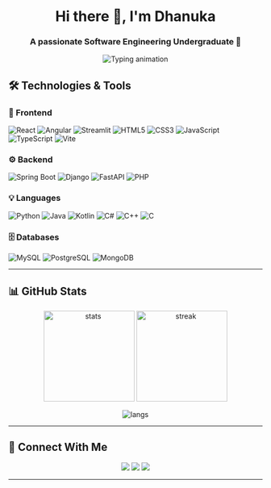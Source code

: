 <!-- Profile Header -->
<h1 align="center">Hi there 👋, I'm Dhanuka</h1>
<h3 align="center">A passionate Software Engineering Undergraduate 🚀</h3>

<p align="center">
  <img src="https://readme-typing-svg.herokuapp.com?size=22&duration=3000&color=00F70D&center=true&vCenter=true&lines=Full-Stack+Developer;Backend+Enthusiast;Open+Source+Contributor;Always+Learning+New+Things" alt="Typing animation" />
</p>


## 🛠️ Technologies & Tools

### 🚀 Frontend  
![React](https://img.shields.io/badge/-React-61DAFB?style=flat&logo=react&logoColor=black)
![Angular](https://img.shields.io/badge/-Angular-DD0031?style=flat&logo=angular&logoColor=white)
![Streamlit](https://img.shields.io/badge/-Streamlit-FF4B4B?style=flat&logo=streamlit&logoColor=white)
![HTML5](https://img.shields.io/badge/-HTML5-E34F26?style=flat&logo=html5&logoColor=white)
![CSS3](https://img.shields.io/badge/-CSS3-1572B6?style=flat&logo=css3&logoColor=white)
![JavaScript](https://img.shields.io/badge/-JavaScript-F7DF1E?style=flat&logo=javascript&logoColor=black)
![TypeScript](https://img.shields.io/badge/-TypeScript-3178C6?style=flat&logo=typescript&logoColor=white)
![Vite](https://img.shields.io/badge/-Vite-646CFF?style=flat&logo=vite&logoColor=white)

### ⚙️ Backend  
![Spring Boot](https://img.shields.io/badge/-Spring%20Boot-6DB33F?style=flat&logo=springboot&logoColor=white)
![Django](https://img.shields.io/badge/-Django-092E20?style=flat&logo=django&logoColor=white)
![FastAPI](https://img.shields.io/badge/-FastAPI-009688?style=flat&logo=fastapi&logoColor=white)
![PHP](https://img.shields.io/badge/-PHP-777BB4?style=flat&logo=php&logoColor=white)

### 💡 Languages  
![Python](https://img.shields.io/badge/-Python-3776AB?style=flat&logo=python&logoColor=white)
![Java](https://img.shields.io/badge/-Java-007396?style=flat&logo=java&logoColor=white)
![Kotlin](https://img.shields.io/badge/-Kotlin-7F52FF?style=flat&logo=kotlin&logoColor=white)
![C#](https://img.shields.io/badge/-C%23-239120?style=flat&logo=c-sharp&logoColor=white)
![C++](https://img.shields.io/badge/-C++-00599C?style=flat&logo=cplusplus&logoColor=white)
![C](https://img.shields.io/badge/-C-A8B9CC?style=flat&logo=c&logoColor=white)

### 🗄️ Databases  
![MySQL](https://img.shields.io/badge/-MySQL-4479A1?style=flat&logo=mysql&logoColor=white)
![PostgreSQL](https://img.shields.io/badge/-PostgreSQL-336791?style=flat&logo=postgresql&logoColor=white)
![MongoDB](https://img.shields.io/badge/-MongoDB-47A248?style=flat&logo=mongodb&logoColor=white)

---

## 📊 GitHub Stats

<p align="center">
  <img src="https://github-readme-stats.vercel.app/api?username=yourusername&show_icons=true&theme=radical" alt="stats" height="180"/>
  <img src="https://github-readme-streak-stats.herokuapp.com/?user=yourusername&theme=radical" alt="streak" height="180"/>
</p>

<p align="center">
  <img src="https://github-readme-stats.vercel.app/api/top-langs/?username=yourusername&layout=compact&theme=radical" alt="langs"/>
</p>

---

## 🔗 Connect With Me
<p align="center">
  <a href="https://linkedin.com/in/your-linkedin"><img src="https://img.shields.io/badge/-LinkedIn-0A66C2?style=flat&logo=linkedin&logoColor=white"></a>
  <a href="mailto:your@email.com"><img src="https://img.shields.io/badge/-Gmail-D14836?style=flat&logo=gmail&logoColor=white"></a>
  <a href="https://twitter.com/yourhandle"><img src="https://img.shields.io/badge/-Twitter-1DA1F2?style=flat&logo=twitter&logoColor=white"></a>
</p>

---


